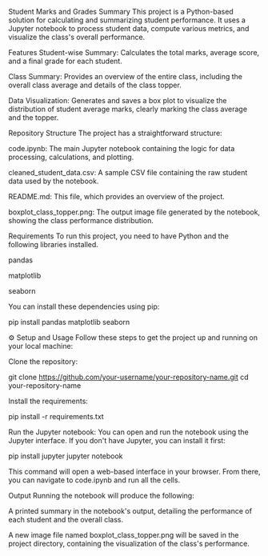 Student Marks and Grades Summary
This project is a Python-based solution for calculating and summarizing student performance. It uses a Jupyter notebook to process student data, compute various metrics, and visualize the class's overall performance.

 Features
Student-wise Summary: Calculates the total marks, average score, and a final grade for each student.

Class Summary: Provides an overview of the entire class, including the overall class average and details of the class topper.

Data Visualization: Generates and saves a box plot to visualize the distribution of student average marks, clearly marking the class average and the topper.

 Repository Structure
The project has a straightforward structure:

code.ipynb: The main Jupyter notebook containing the logic for data processing, calculations, and plotting.

cleaned_student_data.csv: A sample CSV file containing the raw student data used by the notebook.

README.md: This file, which provides an overview of the project.

boxplot_class_topper.png: The output image file generated by the notebook, showing the class performance distribution.

 Requirements
To run this project, you need to have Python and the following libraries installed.

pandas

matplotlib

seaborn

You can install these dependencies using pip:

pip install pandas matplotlib seaborn

⚙️ Setup and Usage
Follow these steps to get the project up and running on your local machine:

Clone the repository:

git clone https://github.com/your-username/your-repository-name.git
cd your-repository-name

Install the requirements:

pip install -r requirements.txt

Run the Jupyter notebook:
You can open and run the notebook using the Jupyter interface. If you don't have Jupyter, you can install it first:

pip install jupyter
jupyter notebook

This command will open a web-based interface in your browser. From there, you can navigate to code.ipynb and run all the cells.

 Output
Running the notebook will produce the following:

A printed summary in the notebook's output, detailing the performance of each student and the overall class.

A new image file named boxplot_class_topper.png will be saved in the project directory, containing the visualization of the class's performance.

 
